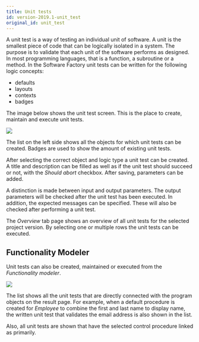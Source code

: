 ```yaml
---
title: Unit tests
id: version-2019.1-unit_test
original_id: unit_test
---
```


A unit test is a way of testing an individual unit of software. A unit is the smallest piece of code that can be logically isolated in a system. The purpose is to validate that each unit of the software performs as designed. In most programming languages, that is a function, a subroutine or a method. In the Software Factory unit tests can be written for the following logic concepts:

- defaults
- layouts
- contexts
- badges

The image below shows the unit test screen. This is the place to create, maintain and execute unit tests.

![](assets/sf/unit_test_overview.png)

The list on the left side shows all the objects for which unit tests can be created. Badges are used to show the amount of existing unit tests. 

After selecting the correct object and logic type a unit test can be created. A title and description can be filled as well as if the unit test should succeed or not, with the *Should abort* checkbox. After saving, parameters can be added. 

A distinction is made between input and output parameters. The output parameters will be checked after the unit test has been executed. In addition, the expected messages can be specified. These will also be checked after performing a unit test.

The *Overview* tab page shows an overview of all unit tests for the selected project version. By selecting one or multiple rows the unit tests can be executed.

## Functionality Modeler

Unit tests can also be created, maintained or executed from the *Functionality modeler*. 

![](assets/sf/unit_test_functionality.png)

The list shows all the unit tests that are directly connected with the program objects on the result page. For example, when a default procedure is created for *Employee* to combine the first and last name to display name, the written unit test that validates the email address is also shown in the list. 

Also, all unit tests are shown that have the selected control procedure linked as primarily.
